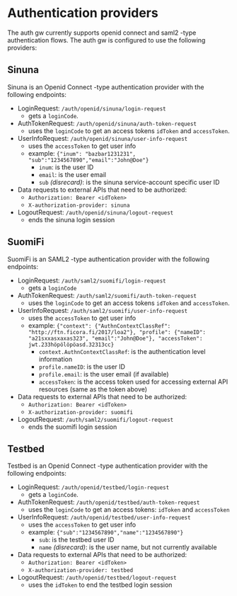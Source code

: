 # Authentication providers

The auth gw currently supports openid connect and saml2 -type authentication flows. The auth gw is configured to use the following providers:

## Sinuna

Sinuna is an Openid Connect -type authentication provider with the following endpoints:

- LoginRequest: `/auth/openid/sinuna/login-request`
  - gets a `loginCode`.
- AuthTokenRequest: `/auth/openid/sinuna/auth-token-request`
  - uses the `loginCode` to get an access tokens `idToken` and `accessToken`.
- UserInfoRequest: `/auth/openid/sinuna/user-info-request`
  - uses the `accessToken` to get user info
  - example: `{"inum": "bazbar1231231", "sub":"1234567890","email":"John@Doe"}`
    - `inum`: is the user ID
    - `email`: is the user email
    - `sub` _(disrecard)_: is the sinuna service-account specific user ID
- Data requests to external APIs that need to be authorized:
  - `Authorization: Bearer <idToken>`
  - `X-authorization-provider: sinuna`
- LogoutRequest: `/auth/openid/sinuna/logout-request`
  - ends the sinuna login session

## SuomiFi

SuomiFi is an SAML2 -type authentication provider with the following endpoints:

- LoginRequest: `/auth/saml2/suomifi/login-request`
  - gets a `loginCode`
- AuthTokenRequest: `/auth/saml2/suomifi/auth-token-request`
  - uses the `loginCode` to get an access tokens `idToken` and `accessToken`.
- UserInfoRequest: `/auth/saml2/suomifi/user-info-request`
  - uses the `accessToken` to get user info
  - example: `{"context": {"AuthnContextClassRef": "http://ftn.ficora.fi/2017/loa2"}, "profile": {"nameID": "a21sxxasxaxas323", "email":"John@Doe"}, "accessToken": jwt.233höpölöpöasd.32313cc}`
    - `context.AuthnContextClassRef`: is the authentication level information
    - `profile.nameID`: is the user ID
    - `profile.email`: is the user email (if available)
    - `accessToken`: is the access token used for accessing external API resources (same as the token above)
- Data requests to external APIs that need to be authorized:
  - `Authorization: Bearer <idToken>`
  - `X-authorization-provider: suomifi`
- LogoutRequest: `/auth/saml2/suomifi/logout-request`
  - ends the suomifi login session

## Testbed

Testbed is an Openid Connect -type authentication provider with the following endpoints:

- LoginRequest: `/auth/openid/testbed/login-request`
  - gets a `loginCode`.
- AuthTokenRequest: `/auth/openid/testbed/auth-token-request`
  - uses the `loginCode` to get an access tokens: `idToken` and `accessToken`
- UserInfoRequest: `/auth/openid/testbed/user-info-request`
  - uses the `accessToken` to get user info
  - example: `{"sub":"1234567890","name":"1234567890"}`
    - `sub`: is the testbed user ID
    - `name` _(disrecard)_: is the user name, but not currently available
- Data requests to external APIs that need to be authorized:
  - `Authorization: Bearer <idToken>`
  - `X-authorization-provider: testbed`
- LogoutRequest: `/auth/openid/testbed/logout-request`
  - uses the `idToken` to end the testbed login session
